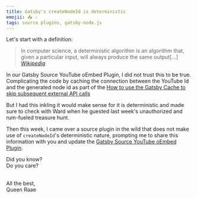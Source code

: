 ```yaml
---
title: Gatsby's createNodeId is deterministic
emojii: 📥 💡
tags: source plugins, gatsby-node.js
---
```


Let's start with a definition:

> In computer science, a deterministic algorithm is an algorithm that, given a particular input, will always produce the same output[...] <cite>[Wikipedia](https://en.wikipedia.org/wiki/Deterministic_algorithm)</cite>

In our Gatsby Source YouTube oEmbed Plugin, I did not trust this to be true. Complicating the code by caching the connection between the YouTube Id and the generated node id as part of the [How to use the Gatsby Cache to skip subsequent external API calls](/posts/2022-03-18-cache/)

But I had this inkling it would make sense for it is deterministic and made sure to check with Ward when he guested last week's unauthorized and rum-fueled treasure hunt.

Then this week, I came over a source plugin in the wild that does not make use of `createNodeId`'s deterministic nature, prompting me to share this information with you and update the [Gatsby Source YouTube oEmbed Plugin](https://github.com/queen-raae/gatsby-source-youtube-oembed/pull/8).

Did you know?  
Do you care?

&nbsp;  
All the best,  
Queen Raae
